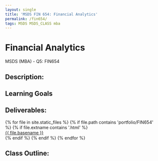 ```yaml
---
layout: single
title: 'MSDS FIN 654: Financial Analytics'
permalink: /fin654/
tags: MSDS MSDS_CLASS mba
---
```


# Financial Analytics

MSDS (MBA) - Q5: FIN654

## Description:

## Learning Goals

## Deliverables: 

<div>
{% for file in site.static_files %}
    {% if file.path contains 'portfolio/FIN654' %}
        {% if file.extname contains '.html' %}
            <div><a href="https://danielcaraway.github.io/{{ file.path }}">{{ file.basename }}</a></div>
        {% endif %}
    {% endif %}
{% endfor %}
</div>


## Class Outline: